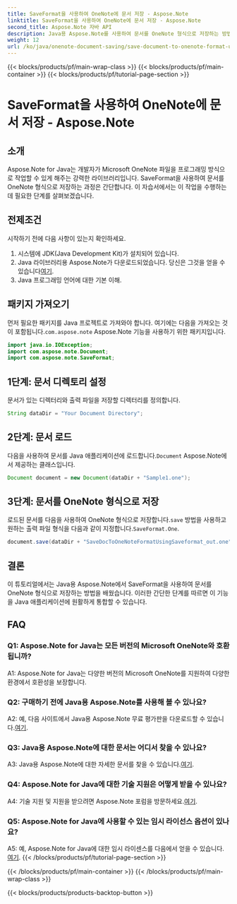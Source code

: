```yaml
---
title: SaveFormat을 사용하여 OneNote에 문서 저장 - Aspose.Note
linktitle: SaveFormat을 사용하여 OneNote에 문서 저장 - Aspose.Note
second_title: Aspose.Note 자바 API
description: Java용 Aspose.Note를 사용하여 문서를 OneNote 형식으로 저장하는 방법을 알아보세요. Java 애플리케이션에 원활하게 통합하려면 이 단계별 튜토리얼을 따르십시오.
weight: 12
url: /ko/java/onenote-document-saving/save-document-to-onenote-format-using-saveformat/
---
```


{{< blocks/products/pf/main-wrap-class >}}
{{< blocks/products/pf/main-container >}}
{{< blocks/products/pf/tutorial-page-section >}}

# SaveFormat을 사용하여 OneNote에 문서 저장 - Aspose.Note

## 소개

Aspose.Note for Java는 개발자가 Microsoft OneNote 파일을 프로그래밍 방식으로 작업할 수 있게 해주는 강력한 라이브러리입니다. SaveFormat을 사용하여 문서를 OneNote 형식으로 저장하는 과정은 간단합니다. 이 자습서에서는 이 작업을 수행하는 데 필요한 단계를 살펴보겠습니다.

## 전제조건

시작하기 전에 다음 사항이 있는지 확인하세요.

1. 시스템에 JDK(Java Development Kit)가 설치되어 있습니다.
2.  Java 라이브러리용 Aspose.Note가 다운로드되었습니다. 당신은 그것을 얻을 수 있습니다[여기](https://releases.aspose.com/note/java/).
3. Java 프로그래밍 언어에 대한 기본 이해.

## 패키지 가져오기

 먼저 필요한 패키지를 Java 프로젝트로 가져와야 합니다. 여기에는 다음을 가져오는 것이 포함됩니다.`com.aspose.note` Aspose.Note 기능을 사용하기 위한 패키지입니다.

```java
import java.io.IOException;
import com.aspose.note.Document;
import com.aspose.note.SaveFormat;
```

## 1단계: 문서 디렉토리 설정

문서가 있는 디렉터리와 출력 파일을 저장할 디렉터리를 정의합니다.

```java
String dataDir = "Your Document Directory";
```

## 2단계: 문서 로드

 다음을 사용하여 문서를 Java 애플리케이션에 로드합니다.`Document` Aspose.Note에서 제공하는 클래스입니다.

```java
Document document = new Document(dataDir + "Sample1.one");
```

## 3단계: 문서를 OneNote 형식으로 저장

로드된 문서를 다음을 사용하여 OneNote 형식으로 저장합니다.`save` 방법을 사용하고 원하는 출력 파일 형식을 다음과 같이 지정합니다.`SaveFormat.One`.

```java
document.save(dataDir + "SaveDocToOneNoteFormatUsingSaveformat_out.one", SaveFormat.One);
```

## 결론

이 튜토리얼에서는 Java용 Aspose.Note에서 SaveFormat을 사용하여 문서를 OneNote 형식으로 저장하는 방법을 배웠습니다. 이러한 간단한 단계를 따르면 이 기능을 Java 애플리케이션에 원활하게 통합할 수 있습니다.

## FAQ

### Q1: Aspose.Note for Java는 모든 버전의 Microsoft OneNote와 호환됩니까?

A1: Aspose.Note for Java는 다양한 버전의 Microsoft OneNote를 지원하여 다양한 환경에서 호환성을 보장합니다.

### Q2: 구매하기 전에 Java용 Aspose.Note를 사용해 볼 수 있나요?

 A2: 예, 다음 사이트에서 Java용 Aspose.Note 무료 평가판을 다운로드할 수 있습니다.[여기](https://releases.aspose.com/).

### Q3: Java용 Aspose.Note에 대한 문서는 어디서 찾을 수 있나요?

 A3: Java용 Aspose.Note에 대한 자세한 문서를 찾을 수 있습니다.[여기](https://reference.aspose.com/note/java/).

### Q4: Aspose.Note for Java에 대한 기술 지원은 어떻게 받을 수 있나요?

 A4: 기술 지원 및 지원을 받으려면 Aspose.Note 포럼을 방문하세요.[여기](https://forum.aspose.com/c/note/28).

### Q5: Aspose.Note for Java에 사용할 수 있는 임시 라이선스 옵션이 있나요?

 A5: 예, Aspose.Note for Java에 대한 임시 라이센스를 다음에서 얻을 수 있습니다.[여기](https://purchase.aspose.com/temporary-license/).
{{< /blocks/products/pf/tutorial-page-section >}}

{{< /blocks/products/pf/main-container >}}
{{< /blocks/products/pf/main-wrap-class >}}

{{< blocks/products/products-backtop-button >}}
